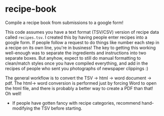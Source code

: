 # recipe-book
Compile a recipe book from submissions to a google form!

This code assumes you have a text format (TSV/CSV) version of recipe data called `recipes.tsv`. I created this by having people enter recipes into a google form.  If people follow a request to do things like number each step in a recipe on its own line, you're in business! The key to getting this working well-enough was to separate the ingredients and instructions into two separate boxes. But anyhow, expect to still do manual formatting to clean/match styles once you have compiled everything, and add in the recipes of people who sent you photographs of newspaper clippings :)

The general workflow is to convert the TSV -> html -> word document -> pdf.  The html-> word conversion is performed just by forcing Word to open the html file, and there is probably a better way to create a PDF than that! Oh well!

* If people have gotten fancy with recipe categories, recommend hand-modifying the TSV before starting. 
